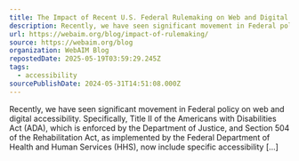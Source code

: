 ```yaml
---
title: The Impact of Recent U.S. Federal Rulemaking on Web and Digital Accessibility
description: Recently, we have seen significant movement in Federal policy on web and digital accessibility. Specifically, Title II of the Americans with Disabilities Act (ADA), which is enforced by the Department of Justice, and Section 504 of the Rehabilitation Act, as implemented by the Federal Department of Health and Human Services (HHS), now include specific accessibility [&#8230;]
url: https://webaim.org/blog/impact-of-rulemaking/
source: https://webaim.org/blog
organization: WebAIM Blog
repostedDate: 2025-05-19T03:59:29.245Z
tags:
  - accessibility
sourcePublishDate: 2024-05-31T14:51:08.000Z
---
```


Recently, we have seen significant movement in Federal policy on web and digital accessibility. Specifically, Title II of the Americans with Disabilities Act (ADA), which is enforced by the Department of Justice, and Section 504 of the Rehabilitation Act, as implemented by the Federal Department of Health and Human Services (HHS), now include specific accessibility [&#8230;]
